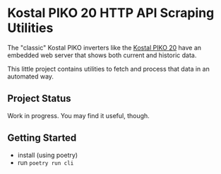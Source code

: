 # Kostal PIKO 20 HTTP API Scraping Utilities

The "classic" Kostal PIKO inverters like the
[Kostal PIKO 20](https://www.kostal-solar-electric.com/en-gb/products/solar-inverter/piko-12-20/)
have an embedded web server that shows both current and historic data.

This little project contains utilities to fetch and process that data in an automated way.

## Project Status
Work in progress. You may find it useful, though.


## Getting Started
- install (using poetry)
- run `poetry run cli`